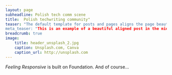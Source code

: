 ```yaml
---
layout: page
subheadline: Polish tech comm scene
title:  Polish techwriting community"
teaser: "The default template for posts and pages aligns the page beautifully in the middle. 
meta_teaser: "This is an example of a beautiful aligned post in the middle. 
breadcrumb: true
image:
    title: header_unsplash_2.jpg
    caption: Unsplash.com, Canva
    caption_url: http://unsplash.com
---
```

*Feeling Responsive* is built on Foundation. And of course...

